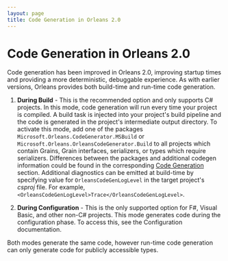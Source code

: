 ```yaml
---
layout: page
title: Code Generation in Orleans 2.0
---
```


# Code Generation in Orleans 2.0

Code generation has been improved in Orleans 2.0, improving startup times and providing a more deterministic, debuggable experience. As with earlier versions, Orleans provides both build-time and run-time code generation.

1. **During Build** - This is the recommended option and only supports C# projects. In this mode, code generation will run every time your project is compiled. A build task is injected into your project's build pipeline and the code is generated in the project's intermediate output directory. To activate this mode, add one of the packages `Microsoft.Orleans.CodeGenerator.MSBuild` or `Microsoft.Orleans.OrleansCodeGenerator.Build` to all projects which contain Grains, Grain interfaces, serializers, or types which require serializers. Differences between the packages and additional codegen information could be found in the corresponding [Code Generation](../../grains/code_generation.md) section. Additional diagnostics can be emitted at build-time by specifying value for `OrleansCodeGenLogLevel` in the target project's *csproj* file. For example, `<OrleansCodeGenLogLevel>Trace</OrleansCodeGenLogLevel>`.

1. **During Configuration** - This is the only supported option for F#, Visual Basic, and other non-C# projects. This mode generates code during the configuration phase. To access this, see the Configuration documentation.

Both modes generate the same code, however run-time code generation can only generate code for publicly accessible types.